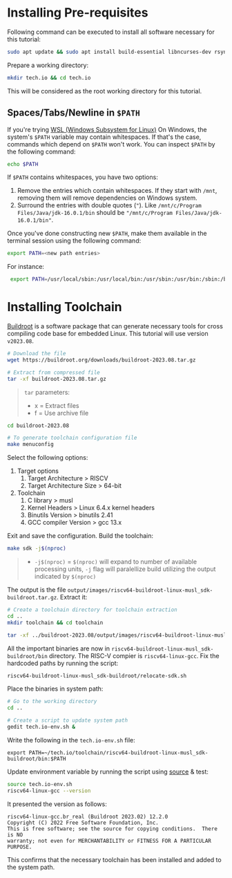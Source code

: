 # Installing Pre-requisites

Following command can be executed to install all software necessary for this tutorial:

``` bash
sudo apt update && sudo apt install build-essential libncurses-dev rsync git ninja-build libglib2.0-dev libpixman-1-dev bison flex libssl-dev wget
```

Prepare a working directory:
``` bash
mkdir tech.io && cd tech.io
```
This will be considered as the root working directory for this tutorial.

## Spaces/Tabs/Newline in `$PATH`

If you're trying [WSL (Windows Subsystem for Linux)](https://learn.microsoft.com/en-us/windows/wsl/about) On Windows, the system's `$PATH` variable may contain whitespaces. If that's the case, commands which depend on `$PATH` won't work. You can inspect `$PATH` by the following command:
```bash
echo $PATH
```

If `$PATH` contains whitespaces, you have two options:
1. Remove the entries which contain whitespaces. If they start with `/mnt`, removing them will remove dependencies on Windows system.
2. Surround the entries with double quotes (`"`). Like `/mnt/c/Program Files/Java/jdk-16.0.1/bin` should be `"/mnt/c/Program Files/Java/jdk-16.0.1/bin"`.

Once you've done constructing new `$PATH`, make them available in the terminal session using the following command:
```bash
export PATH=<new path entries>
```
For instance:
```bash
 export PATH=/usr/local/sbin:/usr/local/bin:/usr/sbin:/usr/bin:/sbin:/bin:/usr/games:/usr/local/games:/usr/lib/wsl/lib
```

# Installing Toolchain

[Buildroot](https://buildroot.org/) is a software package that can generate necessary tools for cross compiling code base for embedded Linux. This tutorial will use version `v2023.08`.

``` bash
# Download the file
wget https://buildroot.org/downloads/buildroot-2023.08.tar.gz

# Extract from compressed file
tar -xf buildroot-2023.08.tar.gz
```
> `tar` parameters:
> - x = Extract files
> - f = Use archive file

``` bash
cd buildroot-2023.08

# To generate toolchain configuration file
make menuconfig
```

Select the following options:
1. Target options
    1. Target Architecture > RISCV
    1. Target Architecture Size > 64-bit
1. Toolchain
    1. C library > musl
    1. Kernel Headers > Linux 6.4.x kernel headers
    1. Binutils Version > binutils 2.41
    1. GCC compiler Version > gcc 13.x

Exit and save the configuration. Build the toolchain:
``` bash
make sdk -j$(nproc)
```
> - `-j$(nproc)` = `$(nproc)` will expand to number of available processing units, `-j` flag will paralellize build utilizing the output indicated by `$(nproc)`


The output is the file `output/images/riscv64-buildroot-linux-musl_sdk-buildroot.tar.gz`. Extract it:

``` bash
# Create a toolchain directory for toolchain extraction
cd ..
mkdir toolchain && cd toolchain

tar -xf ../buildroot-2023.08/output/images/riscv64-buildroot-linux-musl_sdk-buildroot.tar.gz
```

All the important binaries are now in `riscv64-buildroot-linux-musl_sdk-buildroot/bin` directory. The RISC-V compier is `riscv64-linux-gcc`. Fix the hardcoded paths by running the script:

``` bash
riscv64-buildroot-linux-musl_sdk-buildroot/relocate-sdk.sh
```

Place the binaries in system path:

``` bash
# Go to the working directory
cd ..

# Create a script to update system path
gedit tech.io-env.sh &
```

Write the following in the `tech.io-env.sh` file:
```
export PATH=~/tech.io/toolchain/riscv64-buildroot-linux-musl_sdk-buildroot/bin:$PATH
```

Update environment variable by running the script using [source](https://superuser.com/questions/46139/what-does-source-do) & test:

``` bash
source tech.io-env.sh
riscv64-linux-gcc --version
```

It presented the version as follows:
```
riscv64-linux-gcc.br_real (Buildroot 2023.02) 12.2.0
Copyright (C) 2022 Free Software Foundation, Inc.
This is free software; see the source for copying conditions.  There is NO
warranty; not even for MERCHANTABILITY or FITNESS FOR A PARTICULAR PURPOSE.
```

This confirms that the necessary toolchain has been installed and added to the system path.
